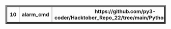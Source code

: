 <table border="5" align="center">
<tbody>
<tr>
    <th  align="center"> 10</th>
    <th> alarm_cmd</th>
    <th> https://github.com/py3-coder/Hacktober_Repo_22/tree/main/Python/alarm_cmd </th>
  </tr>
</tbody>
</table>
